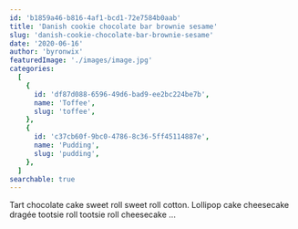 ```yaml
---
id: 'b1859a46-b816-4af1-bcd1-72e7584b0aab'
title: 'Danish cookie chocolate bar brownie sesame'
slug: 'danish-cookie-chocolate-bar-brownie-sesame'
date: '2020-06-16'
author: 'byronwix'
featuredImage: './images/image.jpg'
categories:
  [
    {
      id: 'df87d088-6596-49d6-bad9-ee2bc224be7b',
      name: 'Toffee',
      slug: 'toffee',
    },
    {
      id: 'c37cb60f-9bc0-4786-8c36-5ff45114887e',
      name: 'Pudding',
      slug: 'pudding',
    },
  ]
searchable: true
---
```


Tart chocolate cake sweet roll sweet roll cotton. Lollipop cake cheesecake
dragée tootsie roll tootsie roll cheesecake ...
